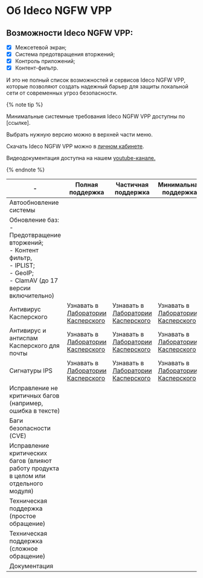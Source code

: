 # Об Ideco NGFW VPP

## Возможности Ideco NGFW VPP:

- [x] Межсетевой экран;
- [x] Система предотвращения вторжений;
- [x] Контроль приложений;
- [x] Контент-фильтр.

И это не полный список возможностей и сервисов Ideco NGFW VPP, которые позволяют создать надежный барьер для защиты локальной сети от современных угроз безопасности.

{% note tip %}

Минимальные системные требования Ideco NGFW VPP доступны по [ссылке].

Выбрать нужную версию можно в верхней части меню. 

Скачать Ideco NGFW VPP можно в [личном кабинете](https://my.ideco.ru/#/login).

Видеодокументация доступна на нашем [youtube-канале.](https://www.youtube.com/playlist?list=PLQJTQf4Vb3wD2bhYMhsdbgMXk4PnSfY10)

{% endnote %}

<table><thead><tr><th width="243">-</th><th>Полная поддержка</th><th>Частичная поддержка</th><th>Минимальная поддержка</th></tr></thead><tbody><tr><td>Автообновление системы</td><td><img src="/.gitbook/assets/icon-positively.png" alt="" data-size="original"></td><td><img src="/.gitbook/assets/icon-positively.png" alt="" data-size="original"></td><td><img src="/.gitbook/assets/icon-positively.png" alt="" data-size="original"></td></tr><tr><td>Обновление баз: <br>- Предотвращение вторжений;<br>- Контент фильтр, <br>- IPLIST;<br>- GeoIP;<br>- ClamAV (до 17 версии включительно)</td><td><img src="/.gitbook/assets/icon-positively.png" alt="" data-size="original"></td><td><img src="/.gitbook/assets/icon-question.png" alt="" data-size="original"></td><td><img src="/.gitbook/assets/icon-question.png" alt="" data-size="original"></td></tr><tr><td>Антивирус Касперского</td><td>Узнавать в <a href="https://support.kaspersky.ru/">Лаборатории Касперского</a></td><td>Узнавать в <a href="https://support.kaspersky.ru/">Лаборатории Касперского</a></td><td>Узнавать в <a href="https://support.kaspersky.ru/">Лаборатории Касперского</a></td></tr><tr><td>Антивирус и антиспам Касперского для почты</td><td>Узнавать в <a href="https://support.kaspersky.ru/">Лаборатории Касперского</a></td><td>Узнавать в <a href="https://support.kaspersky.ru/">Лаборатории Касперского</a></td><td>Узнавать в <a href="https://support.kaspersky.ru/">Лаборатории Касперского</a></td></tr><tr><td>Сигнатуры IPS</td><td>Узнавать в <a href="https://support.kaspersky.ru/">Лаборатории Касперского</a></td><td>Узнавать в <a href="https://support.kaspersky.ru/">Лаборатории Касперского</a></td><td>Узнавать в <a href="https://support.kaspersky.ru/">Лаборатории Касперского</a></td></tr><tr><td>Исправление не критичных багов (например, ошибка в тексте)</td><td><img src="/.gitbook/assets/icon-positively.png" alt="" data-size="original"></td><td><img src="/.gitbook/assets/icon-question.png" alt="" data-size="original"></td><td><img src="/.gitbook/assets/icon-question.png" alt="" data-size="original"></td></tr><tr><td>Баги безопасности (CVE)</td><td><img src="/.gitbook/assets/icon-positively.png" alt="" data-size="original"></td><td><img src="/.gitbook/assets/icon-positively.png" alt="" data-size="original"></td><td><img src="/.gitbook/assets/icon-question.png" alt="" data-size="original"></td></tr><tr><td>Исправление критических багов (влияют работу продукта в целом или отдельного модуля)</td><td><img src="/.gitbook/assets/icon-positively.png" alt="" data-size="original"></td><td><img src="/.gitbook/assets/icon-positively.png" alt="" data-size="original"></td><td><img src="/.gitbook/assets/icon-question.png" alt="" data-size="original"></td></tr><tr><td>Техническая поддержка (простое обращение)</td><td><img src="/.gitbook/assets/icon-positively.png" alt="" data-size="original"></td><td><img src="/.gitbook/assets/icon-positively.png" alt="" data-size="original"></td><td><img src="/.gitbook/assets/icon-question.png" alt="" data-size="original"></td></tr><tr><td>Техническая поддержка (сложное обращение)</td><td><img src="/.gitbook/assets/icon-positively.png" alt="" data-size="original"></td><td><img src="/.gitbook/assets/icon-question.png" alt="" data-size="original"></td><td><img src="/.gitbook/assets/icon-question.png" alt="" data-size="original"></td></tr><tr><td>Документация</td><td><img src="/.gitbook/assets/icon-positively.png" alt="" data-size="original"></td><td><img src="/.gitbook/assets/icon-positively.png" alt="" data-size="original"></td><td><img src="/.gitbook/assets/icon-question.png" alt="" data-size="original"></td></tr></tbody></table>
